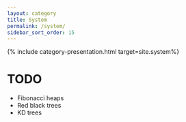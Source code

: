 ```yaml
---
layout: category
title: System
permalink: /system/
sidebar_sort_order: 15
---
```


{% include category-presentation.html target=site.system%}

# TODO
* Fibonacci heaps
* Red black trees
* KD trees
